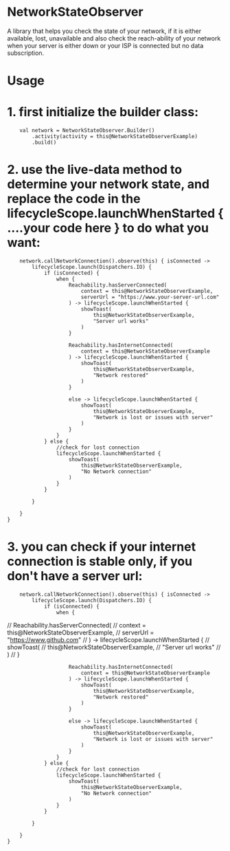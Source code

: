 # NetworkStateObserver
A library that helps you check the state of your network, if it is either available, lost, unavailable and also check the reach-ability of your network when your server is either down or your ISP is connected but no data subscription. 

# Usage
# 1. first initialize the builder class:

        val network = NetworkStateObserver.Builder()
            .activity(activity = this@NetworkStateObserverExample)
            .build()

# 2. use the live-data method to determine your network state, and replace the code in the lifecycleScope.launchWhenStarted { ....your code here } to do what you want:

        network.callNetworkConnection().observe(this) { isConnected ->
            lifecycleScope.launch(Dispatchers.IO) {
                if (isConnected) {
                    when {
                        Reachability.hasServerConnected(
                            context = this@NetworkStateObserverExample,
                            serverUrl = "https://www.your-server-url.com"
                        ) -> lifecycleScope.launchWhenStarted {
                            showToast(
                                this@NetworkStateObserverExample,
                                "Server url works"
                            )
                        }

                        Reachability.hasInternetConnected(
                            context = this@NetworkStateObserverExample
                        ) -> lifecycleScope.launchWhenStarted {
                            showToast(
                                this@NetworkStateObserverExample,
                                "Network restored"
                            )
                        }

                        else -> lifecycleScope.launchWhenStarted {
                            showToast(
                                this@NetworkStateObserverExample,
                                "Network is lost or issues with server"
                            )
                        }
                    }
                } else {
                    //check for lost connection
                    lifecycleScope.launchWhenStarted {
                        showToast(
                            this@NetworkStateObserverExample,
                            "No Network connection"
                        )
                    }
                }

            }

        }
    }

# 3. you can check if your internet connection is stable only, if you don't have a server url: 

        network.callNetworkConnection().observe(this) { isConnected ->
            lifecycleScope.launch(Dispatchers.IO) {
                if (isConnected) {
                    when {
//                   Reachability.hasServerConnected(
//                       context = this@NetworkStateObserverExample,
//                       serverUrl = "https://www.github.com"
//                   ) -> lifecycleScope.launchWhenStarted {
//                       showToast(
//                           this@NetworkStateObserverExample,
//                           "Server url works"
//                       )
//                   }

                        Reachability.hasInternetConnected(
                            context = this@NetworkStateObserverExample
                        ) -> lifecycleScope.launchWhenStarted {
                            showToast(
                                this@NetworkStateObserverExample,
                                "Network restored"
                            )
                        }

                        else -> lifecycleScope.launchWhenStarted {
                            showToast(
                                this@NetworkStateObserverExample,
                                "Network is lost or issues with server"
                            )
                        }
                    }
                } else {
                    //check for lost connection
                    lifecycleScope.launchWhenStarted {
                        showToast(
                            this@NetworkStateObserverExample,
                            "No Network connection"
                        )
                    }
                }

            }

        }
    }
